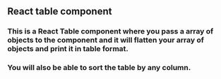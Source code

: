 ## React table component

### This is a React Table component where you pass a array of objects to the component and it will flatten your array of objects and print it in table format.

### You will also be able to sort the table by any column.
